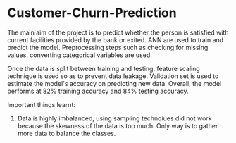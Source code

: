 # Customer-Churn-Prediction

The main aim of the project is to predict whether the person is satisfied with current facilities provided by the bank or exited. ANN are used to train and 
predict the model. Preprocessing steps such as checking for missing values, converting categorical variables are used. 

Once the data is split between training and testing, feature scaling technique is used so as to prevent data leakage. Validation set is used to estimate the 
model's accuracy on predicting new data. Overall, the model performs at 82% training accuracy and 84% testing accuracy.

Important things learnt:
1. Data is highly imbalanced, using sampling technqiues did not work because the skewness of the data is too much. Only way is to gather more 
data to balance the classes.
